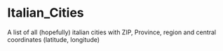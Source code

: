 # Italian_Cities
A list of all (hopefully) italian cities with ZIP, Province, region and central coordinates (latitude, longitude)

